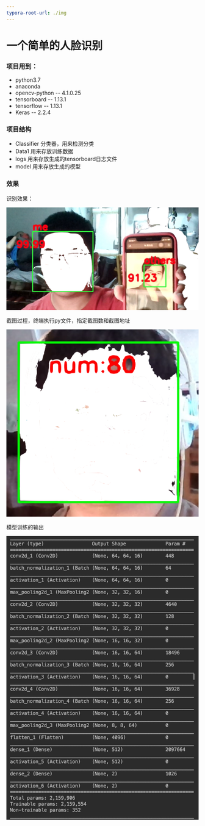 ```yaml
---
typora-root-url: ./img
---
```


# 一个简单的人脸识别

### 项目用到：
* python3.7
* anaconda
* opencv-python -- 4.1.0.25
* tensorboard -- 1.13.1
* tensorflow  -- 1.13.1
* Keras -- 2.2.4

### 项目结构

* Classifier   分类器，用来检测分类
* Data1  用来存放训练数据
* logs 用来存放生成的tensorboard日志文件
* model 用来存放生成的模型

### 效果

识别效果：

![](img/4.png)

截图过程，终端执行py文件，指定截图数和截图地址

![1](img/1.png)

模型训练的输出

![](img/3.jpg)

